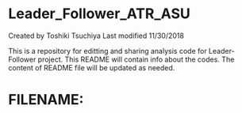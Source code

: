 # Leader_Follower_ATR_ASU
Created by Toshiki Tsuchiya
Last modified 11/30/2018

This is a repository for editting and sharing analysis code for Leader-Follower project.
This README will contain info about the codes. The content of README file will be updated as needed.

# FILENAME:


